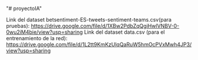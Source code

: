 "# proyectoIA" 

Link del dataset betsentiment-ES-tweets-sentiment-teams.csv(para pruebas): https://drive.google.com/file/d/1XBw2PdbZqQgiHwlVNBV-0-0wu2iM4bie/view?usp=sharing
Link del dataset data.csv (para el entrenamiento de la red): https://drive.google.com/file/d/1L2tt9KmKzUlqQaRuW5hmOcPVxMwh4JP3/view?usp=sharing